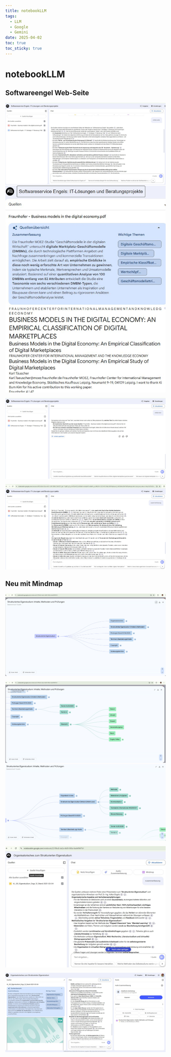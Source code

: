 ```yaml
---
title: notebookLLM
tags:
  - LLM
  - Google
  - Gemini
date: 2025-04-02
toc: true
toc_sticky: true
---
```




# notebookLLM
## Softwareengel Web-Seite 
![](../_asset/2025-04-02-notebookLLM-20250402125928.jpg)
![](../_asset/2025-04-02-notebookLLM-20250402125945.jpg)


![](../_asset/2025-04-02-notebookLLM-20250402130032.jpg)

![](../_asset/2025-04-02-notebookLLM-20250402130058.jpg)


## Neu mit Mindmap
![](../_asset/2025-04-02-notebookLLM-20250402130522.jpg)


![](../_asset/2025-04-02-notebookLLM-20250402130545.jpg)
![](../_asset/2025-04-02-notebookLLM-20250402130557.jpg)

![](../_asset/2025-04-02-notebookLLM-20250402130635.jpg)


![](../_asset/2025-04-02-notebookLLM-20250402130717.jpg)
